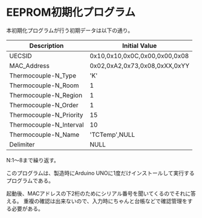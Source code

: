 EEPROM初期化プログラム
=====================

本初期化プログラムが行う初期データは以下の通り。

|    Description             | Initial Value                 |
|----------------------------|-------------------------------|
|    UECSID                  | 0x10,0x10,0x0C,0x00,0x00,0x08 |
|    MAC_Address             | 0x02,0xA2,0x73,0x08,0xXX,0xYY |
|    Thermocouple-N_Type     | 'K'                           |
|    Thermocouple-N_Room     | 1                             |
|    Thermocouple-N_Region   | 1                             |
|    Thermocouple-N_Order    | 1                             |
|    Thermocouple-N_Priority | 15                            |
|    Thermocouple-N_Interval | 10                            |
|    Thermocouple-N_Name     | 'TCTemp',NULL                 |
|    Delimiter               | NULL                          |


N:1〜8まで繰り返す。

このプログラムは、製造時にArduino UNOに1度だけインストールして実行するプログラムである。

起動後、MACアドレスの下2桁のためにシリアル番号を聞いてくるのでそれに答える。
重複の確認は出来ないので、入力時にちゃんと台帳などで確認管理をする必要がある。
